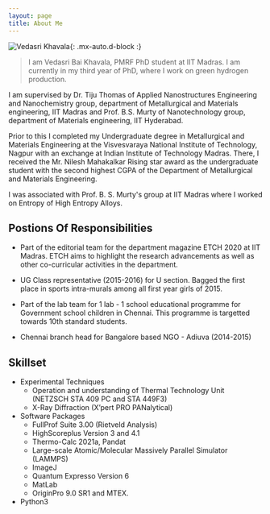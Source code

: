 ```yaml
---
layout: page
title: About Me
---
```


![Vedasri Khavala](){: .mx-auto.d-block :}

>I am Vedasri Bai Khavala, PMRF PhD student at IIT Madras. I am currently in my third year of PhD, where I work on green hydrogen production.

I am supervised by Dr. Tiju Thomas of Applied Nanostructures Engineering and Nanochemistry group, department of Metallurgical and Materials engineering, IIT Madras and Prof. B.S. Murty of Nanotechnology group, department of Materials engineering, IIT Hyderabad.

Prior to this I completed my Undergraduate degree in Metallurgical and Materials Engineering at the Visvesvaraya National Institute of Technology, Nagpur with an exchange at Indian Institute of Technology Madras. There, I received the Mr. Nilesh Mahakalkar Rising star award as the undergraduate student with the second highest CGPA of the Department of Metallurgical and Materials Engineering. 

I was associated with Prof. B. S. Murty's group at IIT Madras where I worked on Entropy of High Entropy Alloys.

## Postions Of Responsibilities

* Part of the editorial team for the department magazine ETCH 2020 at IIT Madras. ETCH aims to highlight the research advancements as well as other co-curricular activities in the department.

* UG Class representative (2015-2016) for U section. Bagged the first place in sports intra-murals among all first year girls of 2015.

* Part of the lab team for 1 lab - 1 school educational programme for Government school children in Chennai. This programme is targetted towards 10th standard students.

* Chennai branch head for Bangalore based NGO - Adiuva (2014-2015)

## Skillset

* Experimental Techniques
  * Operation and understanding of Thermal Technology Unit (NETZSCH STA 409 PC and STA 449F3)
  * X-Ray Diffraction (X’pert PRO PANalytical)
* Software Packages
  * FullProf Suite 3.00 (Rietveld Analysis)
  * HighScoreplus Version 3 and 4.1
  * Thermo-Calc 2021a, Pandat
  * Large-scale Atomic/Molecular Massively Parallel Simulator (LAMMPS)
  * ImageJ
  * Quantum Expresso Version 6
  * MatLab 
  * OriginPro 9.0 SR1 and MTEX.
* Python3
